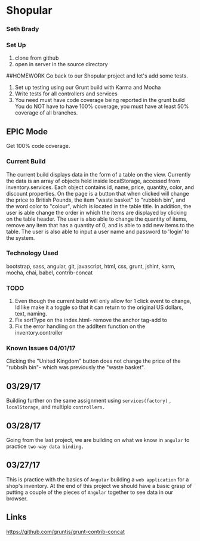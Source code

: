 # Shopular
### Seth Brady

### Set Up
1. clone from github
2. open in server in the source directory

##HOMEWORK
Go back to our Shopular project and let's add some tests.

1. Set up testing using our Grunt build with Karma and Mocha
2. Write tests for all controllers and services
3. You need must have code coverage being reported in the grunt build
  You do NOT have to have 100% coverage, you must have at least 50% coverage of all branches.

## EPIC Mode

Get 100% code coverage.



### Current Build
The current build displays data in the form of a table on the view. Currently the data
is an array of objects held inside localStorage, accessed from inventory.services.
Each object contains id, name, price, quantity, color, and discount properties. On the page is a button
that when clicked will change the price to British Pounds, the item "waste basket"
to "rubbish bin", and the word color to "colour", which is located in the
table title. In addition, the user is able change the order in which the items are
displayed by clicking on the table header. The user is also able to change the quantity of items, remove any item that has a quantity of 0, and is able to add new items to the table. The user is also able to input
a user name and password to 'login' to the system.

### Technology Used
bootstrap, sass, angular, git, javascript, html, css, grunt, jshint, karm, mocha,
chai, babel, contrib-concat

### TODO
1. Even though the current build will only allow for 1 click event to change, Id like
make it a toggle so that it can return to the original US dollars, text, naming.
3. Fix sortType on the index.html- remove the anchor tag-add to <th>
4. Fix the error handling on the addItem function on the inventory.controller

### Known Issues 04/01/17
Clicking the "United Kingdom" button does not change the price of the
"rubbsih bin"- which was previously the "waste basket".


## 03/29/17
Building further on the same assignment using ``services(factory)`` , ``localStorage``,
and multiple ``controllers.``

## 03/28/17
Going from the last project, we are building on what we know in ``angular`` to practice ``two-way
data binding.``

## 03/27/17
This is practice with the basics of ``Angular`` building a ``web application``
for a shop's inventory. At the end of this project we should have a basic
grasp of putting a couple of the pieces of ``Angular`` together to see data in
our browser.


## Links
https://github.com/gruntjs/grunt-contrib-concat
